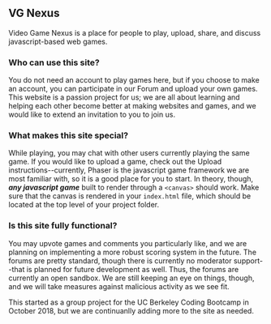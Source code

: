 ## VG Nexus

Video Game Nexus is a place for people to play, upload, share, and discuss javascript-based web games.


### Who can use this site?
You do not need an account to play games here, but if you choose to make an account, you can participate in our Forum and upload your own games. This website is a passion project for us; we are all about learning and helping each other become better at making websites and games, and we would like to extend an invitation to you to join us.


### What makes this site special?
While playing, you may chat with other users currently playing the same game. If you would like to upload a game, check out the Upload instructions--currently, Phaser is the javascript game framework we are most familiar with, so it is a good place for you to start. In theory, though, _**any javascript game**_ built to render through a `<canvas>` should work. Make sure that the canvas is rendered in your `index.html` file, which should be located at the top level of your project folder.

### Is this site fully functional?
You may upvote games and comments you particularly like, and we are planning on implementing a more robust scoring system in the future. The forums are pretty standard, though there is currently no moderator support--that is planned for future development as well. Thus, the forums are currently an open sandbox. We are still keeping an eye on things, though, and we will take measures against malicious activity as we see fit.


This started as a group project for the UC Berkeley Coding Bootcamp in October 2018, but we are continuanlly adding more to the site as needed.
